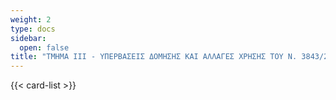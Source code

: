 ```yaml
---
weight: 2
type: docs
sidebar:
  open: false
title: "ΤΜΗΜΑ ΙΙΙ - ΥΠΕΡΒΑΣΕΙΣ ΔΟΜΗΣΗΣ ΚΑΙ ΑΛΛΑΓΕΣ ΧΡΗΣΗΣ ΤΟΥ Ν. 3843/2010"
---
```


{{< card-list >}}
